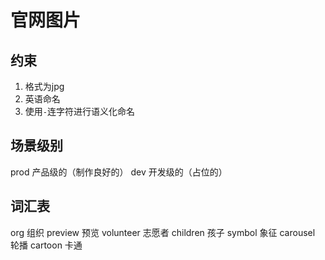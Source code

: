 # 官网图片

## 约束
1. 格式为jpg
2. 英语命名
3. 使用`-`连字符进行语义化命名

## 场景级别
prod 产品级的（制作良好的）
dev 开发级的（占位的）


## 词汇表
org 组织
preview 预览
volunteer 志愿者
children 孩子
symbol 象征
carousel 轮播
cartoon 卡通

